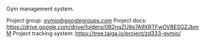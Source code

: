 Gym management system.

Project group: gymio@googlegroups.com
Project docs: https://drive.google.com/drive/folders/0B2nqZU8e7A9XRTFwOVBESGZJbmM
Project tracking system: https://tree.taiga.io/project/zd333-gymio/
